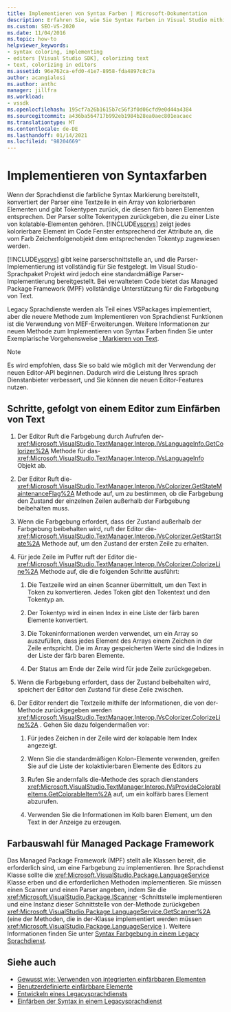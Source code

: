 ```yaml
---
title: Implementieren von Syntax Farben | Microsoft-Dokumentation
description: Erfahren Sie, wie Sie Syntax Farben in Visual Studio mithilfe der Sprachdienst Funktionen von Managed Package Framework (MPF) implementieren.
ms.custom: SEO-VS-2020
ms.date: 11/04/2016
ms.topic: how-to
helpviewer_keywords:
- syntax coloring, implementing
- editors [Visual Studio SDK], colorizing text
- text, colorizing in editors
ms.assetid: 96e762ca-efd0-41e7-8958-fda4897c8c7a
author: acangialosi
ms.author: anthc
manager: jillfra
ms.workload:
- vssdk
ms.openlocfilehash: 195cf7a26b1615b7c56f3f0d06cfd9e0d44a4384
ms.sourcegitcommit: a436ba564717b992eb1984b28ea0aec801eacaec
ms.translationtype: MT
ms.contentlocale: de-DE
ms.lasthandoff: 01/14/2021
ms.locfileid: "98204669"
---
```

# <a name="implementing-syntax-coloring"></a>Implementieren von Syntaxfarben
Wenn der Sprachdienst die farbliche Syntax Markierung bereitstellt, konvertiert der Parser eine Textzeile in ein Array von kolorierbaren Elementen und gibt Tokentypen zurück, die diesen färb baren Elementen entsprechen. Der Parser sollte Tokentypen zurückgeben, die zu einer Liste von kolatable-Elementen gehören. [!INCLUDE[vsprvs](../../code-quality/includes/vsprvs_md.md)] zeigt jedes kolorierbare Element im Code Fenster entsprechend der Attribute an, die vom Farb Zeichenfolgenobjekt dem entsprechenden Tokentyp zugewiesen werden.

 [!INCLUDE[vsprvs](../../code-quality/includes/vsprvs_md.md)] gibt keine parserschnittstelle an, und die Parser-Implementierung ist vollständig für Sie festgelegt. Im Visual Studio-Sprachpaket Projekt wird jedoch eine standardmäßige Parser-Implementierung bereitgestellt. Bei verwaltetem Code bietet das Managed Package Framework (MPF) vollständige Unterstützung für die Farbgebung von Text.

 Legacy Sprachdienste werden als Teil eines VSPackages implementiert, aber die neuere Methode zum Implementieren von Sprachdienst Funktionen ist die Verwendung von MEF-Erweiterungen. Weitere Informationen zur neuen Methode zum Implementieren von Syntax Farben finden Sie unter Exemplarische Vorgehensweise [: Markieren von Text](../../extensibility/walkthrough-highlighting-text.md).

> [!NOTE]
> Es wird empfohlen, dass Sie so bald wie möglich mit der Verwendung der neuen Editor-API beginnen. Dadurch wird die Leistung Ihres sprach Dienstanbieter verbessert, und Sie können die neuen Editor-Features nutzen.

## <a name="steps-followed-by-an-editor-to-colorize-text"></a>Schritte, gefolgt von einem Editor zum Einfärben von Text

1. Der Editor Ruft die Farbgebung durch Aufrufen der- <xref:Microsoft.VisualStudio.TextManager.Interop.IVsLanguageInfo.GetColorizer%2A> Methode für das- <xref:Microsoft.VisualStudio.TextManager.Interop.IVsLanguageInfo> Objekt ab.

2. Der Editor Ruft die- <xref:Microsoft.VisualStudio.TextManager.Interop.IVsColorizer.GetStateMaintenanceFlag%2A> Methode auf, um zu bestimmen, ob die Farbgebung den Zustand der einzelnen Zeilen außerhalb der Farbgebung beibehalten muss.

3. Wenn die Farbgebung erfordert, dass der Zustand außerhalb der Farbgebung beibehalten wird, ruft der Editor die- <xref:Microsoft.VisualStudio.TextManager.Interop.IVsColorizer.GetStartState%2A> Methode auf, um den Zustand der ersten Zeile zu erhalten.

4. Für jede Zeile im Puffer ruft der Editor die- <xref:Microsoft.VisualStudio.TextManager.Interop.IVsColorizer.ColorizeLine%2A> Methode auf, die die folgenden Schritte ausführt:

    1. Die Textzeile wird an einen Scanner übermittelt, um den Text in Token zu konvertieren. Jedes Token gibt den Tokentext und den Tokentyp an.

    2. Der Tokentyp wird in einen Index in eine Liste der färb baren Elemente konvertiert.

    3. Die Tokeninformationen werden verwendet, um ein Array so auszufüllen, dass jedes Element des Arrays einem Zeichen in der Zeile entspricht. Die im Array gespeicherten Werte sind die Indizes in der Liste der färb baren Elemente.

    4. Der Status am Ende der Zeile wird für jede Zeile zurückgegeben.

5. Wenn die Farbgebung erfordert, dass der Zustand beibehalten wird, speichert der Editor den Zustand für diese Zeile zwischen.

6. Der Editor rendert die Textzeile mithilfe der Informationen, die von der-Methode zurückgegeben werden <xref:Microsoft.VisualStudio.TextManager.Interop.IVsColorizer.ColorizeLine%2A> . Gehen Sie dazu folgendermaßen vor:

    1. Für jedes Zeichen in der Zeile wird der kolapable Item Index angezeigt.

    2. Wenn Sie die standardmäßigen Kolon-Elemente verwenden, greifen Sie auf die Liste der kolaktivierbaren Elemente des Editors zu

    3. Rufen Sie andernfalls die-Methode des sprach dienstanders <xref:Microsoft.VisualStudio.TextManager.Interop.IVsProvideColorableItems.GetColorableItem%2A> auf, um ein kolfärb bares Element abzurufen.

    4. Verwenden Sie die Informationen im Kolb baren Element, um den Text in der Anzeige zu erzeugen.

## <a name="managed-package-framework-colorizer"></a>Farbauswahl für Managed Package Framework
 Das Managed Package Framework (MPF) stellt alle Klassen bereit, die erforderlich sind, um eine Farbgebung zu implementieren. Ihre Sprachdienst Klasse sollte die <xref:Microsoft.VisualStudio.Package.LanguageService> Klasse erben und die erforderlichen Methoden implementieren. Sie müssen einen Scanner und einen Parser angeben, indem Sie die <xref:Microsoft.VisualStudio.Package.IScanner> -Schnittstelle implementieren und eine Instanz dieser Schnittstelle von der-Methode zurückgeben <xref:Microsoft.VisualStudio.Package.LanguageService.GetScanner%2A> (eine der Methoden, die in der-Klasse implementiert werden müssen <xref:Microsoft.VisualStudio.Package.LanguageService> ). Weitere Informationen finden Sie unter [Syntax Farbgebung in einem Legacy Sprachdienst](../../extensibility/internals/syntax-colorizing-in-a-legacy-language-service.md).

## <a name="see-also"></a>Siehe auch
- [Gewusst wie: Verwenden von integrierten einfärbbaren Elementen](../../extensibility/internals/how-to-use-built-in-colorable-items.md)
- [Benutzerdefinierte einfärbbare Elemente](../../extensibility/internals/custom-colorable-items.md)
- [Entwickeln eines Legacysprachdiensts](../../extensibility/internals/developing-a-legacy-language-service.md)
- [Einfärben der Syntax in einem Legacysprachdienst](../../extensibility/internals/syntax-colorizing-in-a-legacy-language-service.md)
